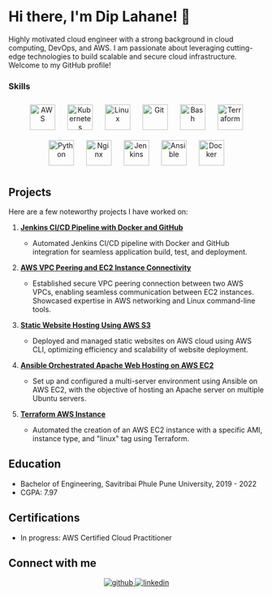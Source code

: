 # Hi there, I'm Dip Lahane! 👋
Highly motivated cloud engineer with a strong background in cloud computing, DevOps, and AWS. I am passionate about leveraging cutting-edge technologies to build scalable and secure cloud infrastructure. Welcome to my GitHub profile!

### Skills 
<div align="center">  
<a href="https://aws.amazon.com/" target="_blank"><img style="margin: 10px" src="https://profilinator.rishav.dev/skills-assets/amazonwebservices-original-wordmark.svg" alt="AWS" height="50" /></a>  
<a href="https://kubernetes.io/" target="_blank"><img style="margin: 10px" src="https://profilinator.rishav.dev/skills-assets/kubernetes-icon.svg" alt="Kubernetes" height="50" /></a>  
<a href="https://www.linux.org/" target="_blank"><img style="margin: 10px" src="https://profilinator.rishav.dev/skills-assets/linux-original.svg" alt="Linux" height="50" /></a>  
<a href="https://github.com/" target="_blank"><img style="margin: 10px" src="https://profilinator.rishav.dev/skills-assets/git-scm-icon.svg" alt="Git" height="50" /></a>  
<a href="https://www.gnu.org/software/bash/" target="_blank"><img style="margin: 10px" src="https://profilinator.rishav.dev/skills-assets/gnu_bash-icon.svg" alt="Bash" height="50" /></a>  
<a href="https://www.terraform.io/" target="_blank"><img style="margin: 10px" src="https://profilinator.rishav.dev/skills-assets/terraformio-icon.svg" alt="Terraform" height="50" /></a>  
<a href="https://www.python.org/" target="_blank"><img style="margin: 10px" src="https://profilinator.rishav.dev/skills-assets/python-original.svg" alt="Python" height="50" /></a>  
<a href="https://www.nginx.com/" target="_blank"><img style="margin: 10px" src="https://profilinator.rishav.dev/skills-assets/nginx-original.svg" alt="Nginx" height="50" /></a>  
<a href="https://www.jenkins.io/" target="_blank"><img style="margin: 10px" src="https://profilinator.rishav.dev/skills-assets/jenkins-icon.svg" alt="Jenkins" height="50" /></a>  
<a href="https://www.ansible.com/" target="_blank"><img style="margin: 10px" src="https://profilinator.rishav.dev/skills-assets/ansible.png" alt="Ansible" height="50" /></a>  
<a href="https://www.docker.com/" target="_blank"><img style="margin: 10px" src="https://profilinator.rishav.dev/skills-assets/docker-original-wordmark.svg" alt="Docker" height="50" /></a>  
</div>


## Projects
Here are a few noteworthy projects I have worked on:

1. **[Jenkins CI/CD Pipeline with Docker and GitHub](https://github.com/harshartz/Jenkins-CI-CD-Pipeline-with-Docker-and-GitHub.git)**
   - Automated Jenkins CI/CD pipeline with Docker and GitHub integration for seamless application build, test, and deployment.

2. **[AWS VPC Peering and EC2 Instance Connectivity](https://github.com/harshartz/AWS-VPC-Peering-and-EC2-Instance-Connectivity.git)**
   - Established secure VPC peering connection between two AWS VPCs, enabling seamless communication between EC2 instances. Showcased expertise in AWS networking and Linux command-line tools.

3. **[Static Website Hosting Using AWS S3](https://github.com/harshartz/AWS-S3.git)**
   - Deployed and managed static websites on AWS cloud using AWS CLI, optimizing efficiency and scalability of website deployment.

4. **[Ansible Orchestrated Apache Web Hosting on AWS EC2](https://github.com/harshartz/Ansible-Orchestrated-Apache-Web-Hosting-on-AWS-EC2.git)**
   - Set up and configured a multi-server environment using Ansible on AWS EC2, with the objective of hosting an Apache server on multiple Ubuntu servers.

5. **[Terraform AWS Instance](https://github.com/harshartz/terraform-aws-instance.git)**
   - Automated the creation of an AWS EC2 instance with a specific AMI, instance type, and "linux" tag using Terraform.



## Education
- Bachelor of Engineering, Savitribai Phule Pune University, 2019 - 2022
- CGPA: 7.97

## Certifications
- In progress: AWS Certified Cloud Practitioner

## Connect with me  
<div align="center">
<a href="https://github.com/Diplahane" target="_blank">
<img src=https://img.shields.io/badge/github-%2324292e.svg?&style=for-the-badge&logo=github&logoColor=white alt=github style="margin-bottom: 5px;" />
</a>
<a href="https://www.linkedin.com/in/dip-lahane-8803b6244/" target="_blank">
<img src=https://img.shields.io/badge/linkedin-%231E77B5.svg?&style=for-the-badge&logo=linkedin&logoColor=white alt=linkedin style="margin-bottom: 5px;" />
</a>  
</div>  
